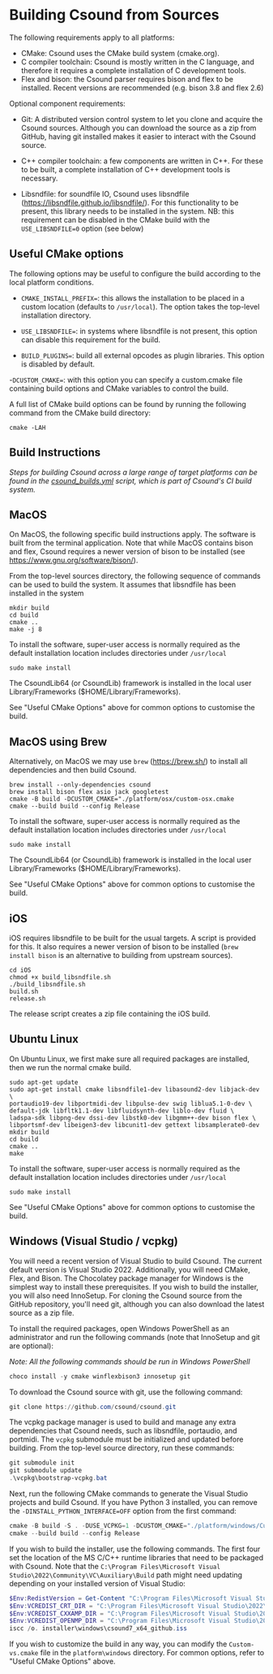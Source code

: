 Building Csound from Sources
=========================

The following requirements apply to all platforms:

- CMake: Csound uses the CMake build system (cmake.org).
- C compiler toolchain: Csound is mostly written in the C language, and therefore
it requires a complete installation of C development tools.
- Flex and bison: the Csound parser requires bison and flex to be
  installed. Recent versions are recommended (e.g. bison 3.8 and flex 2.6)

Optional component requirements:

- Git: A distributed version control system to let you clone and acquire
the Csound sources. Although you can download the source as a zip from GitHub,
having git installed makes it easier to interact with the Csound source.  

- C++ compiler toolchain: a few components are written in C++. For
these to be built, a complete installation of C++ development tools is
necessary.

- Libsndfile: for soundfile IO, Csound uses libsndfile
(https://libsndfile.github.io/libsndfile/).
For this functionality to be present, this library needs to be
installed in the system. NB: this requirement can be disabled in the
CMake build with the `USE_LIBSNDFILE=0` option (see below)


Useful CMake options
--------------

The following options may be useful to configure the build according
to the local platform conditions.

- `CMAKE_INSTALL_PREFIX=`: this allows the installation to be placed
in a custom location (defaults to `/usr/local`). The option takes the
top-level installation directory.

- `USE_LIBSNDFILE=`: in systems where libsndfile is not present, this
option can disable this requirement for the build.

- `BUILD_PLUGINS=`: build all external opcodes as plugin libraries.
This option is disabled by default.

-`DCUSTOM_CMAKE=`: with this option you can specify a custom.cmake
file containing build options and CMake variables to control the build.

A full list of CMake build options can be found by running the following
command from the CMake build directory:

```
cmake -LAH
```

Build Instructions
----

*Steps for building Csound across a large range of target platforms can be found in the [csound_builds.yml](https://github.com/csound/csound/blob/develop/.github/workflows/csound_builds.yml) script, which is part of Csound's CI build system.*


MacOS
----

On MacOS, the following specific build instructions apply. The
software is built from the terminal application. Note that while
MacOS contains bison and flex, Csound requires a newer version
of bison to be installed (see https://www.gnu.org/software/bison/).

From the top-level sources directory, the following sequence of commands
can be used to build the system.  It assumes that libsndfile has been
installed in the system

```
mkdir build
cd build
cmake ..
make -j 8
```

To install the software, super-user access is normally required as the
default installation location includes directories under `/usr/local`

```
sudo make install
```

The CsoundLib64 (or CsoundLib) framework is installed in the local
user Library/Frameworks ($HOME/Library/Frameworks).

See "Useful CMake Options" above for common options to customise the
build.

MacOS using Brew
----

Alternatively, on MacOS we may use `brew` (https://brew.sh/) to install all dependencies
and then build Csound.

```
brew install --only-dependencies csound
brew install bison flex asio jack googletest
cmake -B build -DCUSTOM_CMAKE="./platform/osx/custom-osx.cmake
cmake --build build --config Release
```

To install the software, super-user access is normally required as the
default installation location includes directories under `/usr/local`

```
sudo make install
```

The CsoundLib64 (or CsoundLib) framework is installed in the local
user Library/Frameworks ($HOME/Library/Frameworks).

See "Useful CMake Options" above for common options to customise the
build.

iOS
----

iOS requires libsndfile to be built for the usual targets. A script
is provided for this. It also requires a newer version of bison to
be installed (`brew install bison` is an alternative to building from
upstream sources).

```
cd iOS
chmod +x build_libsndfile.sh
./build_libsndfile.sh
build.sh
release.sh
```

The release script creates a zip file containing the iOS build.

Ubuntu Linux
------

On Ubuntu Linux, we first make sure all required packages are
installed, then we run the normal cmake build.


```
sudo apt-get update
sudo apt-get install cmake libsndfile1-dev libasound2-dev libjack-dev \
portaudio19-dev libportmidi-dev libpulse-dev swig liblua5.1-0-dev \
default-jdk libfltk1.1-dev libfluidsynth-dev liblo-dev fluid \
ladspa-sdk libpng-dev dssi-dev libstk0-dev libgmm++-dev bison flex \
libportsmf-dev libeigen3-dev libcunit1-dev gettext libsamplerate0-dev
mkdir build
cd build
cmake ..
make
```
To install the software, super-user access is normally required as the
default installation location includes directories under `/usr/local`

```
sudo make install
```

See "Useful CMake Options" above for common options to customise the
build.

Windows (Visual Studio / vcpkg)
----

You will need a recent version of Visual Studio to build Csound. The current default version is Visual Studio 2022. Additionally, you will need CMake, Flex, and Bison. The Chocolatey package manager for Windows is the simplest way to install these prerequisites. If you wish to build the installer, you will also need InnoSetup. For cloning the Csound source from the GitHub repository, you'll need git, although you can also download the latest source as a zip file.

To install the required packages, open Windows PowerShell as an administrator and run the following commands (note that InnoSetup and git are optional):

*Note: All the following commands should be run in Windows PowerShell*

```powershell
choco install -y cmake winflexbison3 innosetup git
```

To download the Csound source with git, use the following command:

```powershell
git clone https://github.com/csound/csound.git
```

The vcpkg package manager is used to build and manage any extra dependencies that Csound needs, such as libsndfile, portaudio, and portmidi. The `vcpkg` submodule must be initialized and updated before building. From the top-level source directory, run these commands:

```powershell
git submodule init
git submodule update
.\vcpkg\bootstrap-vcpkg.bat
```

Next, run the following CMake commands to generate the Visual Studio projects and build Csound. If you have Python 3 installed, you can remove the `-DINSTALL_PYTHON_INTERFACE=OFF` option from the first command:

```powershell
cmake -B build -S . -DUSE_VCPKG=1 -DCUSTOM_CMAKE="./platform/windows/Custom-vs.cmake" -DINSTALL_PYTHON_INTERFACE=OFF
cmake --build build --config Release
```

If you wish to build the installer, use the following commands. The first four set the location of the MS C/C++ runtime libraries that need to be packaged with Csound. Note that the `C:\Program Files\Microsoft Visual Studio\2022\Community\VC\Auxiliary\Build` path might need updating depending on your installed version of Visual Studio:

```powershell
$Env:RedistVersion = Get-Content "C:\Program Files\Microsoft Visual Studio\2022\Community\VC\Auxiliary\Build\Microsoft.VCRedistVersion.default.txt"
$Env:VCREDIST_CRT_DIR = "C:\Program Files\Microsoft Visual Studio\2022\Community\VC\Redist\MSVC\${Env:RedistVersion}\x64\Microsoft.VC143.CRT"
$Env:VCREDIST_CXXAMP_DIR = "C:\Program Files\Microsoft Visual Studio\2022\Community\VC\Redist\MSVC\${Env:RedistVersion}\x64\Microsoft.VC143.CXXAMP"
$Env:VCREDIST_OPENMP_DIR = "C:\Program Files\Microsoft Visual Studio\2022\Community\VC\Redist\MSVC\${Env:RedistVersion}\x64\Microsoft.VC143.OpenMP"
iscc /o. installer\windows\csound7_x64_github.iss
```

If you wish to customize the build in any way, you can modify the `Custom-vs.cmake` file in the `platform\windows` directory. For common options, refer to "Useful CMake Options" above.

















